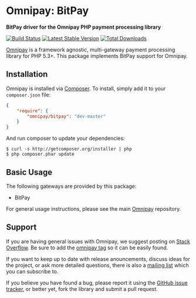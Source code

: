 # Omnipay: BitPay

**BitPay driver for the Omnipay PHP payment processing library**

[![Build Status](https://travis-ci.org/thephpleague/omnipay-bitpay.png?branch=master)](https://travis-ci.org/thephpleague/omnipay-bitpay)
[![Latest Stable Version](https://poser.pugx.org/omnipay/bitpay/version.png)](https://packagist.org/packages/omnipay/bitpay)
[![Total Downloads](https://poser.pugx.org/omnipay/bitpay/d/total.png)](https://packagist.org/packages/omnipay/bitpay)

[Omnipay](https://github.com/thephpleague/omnipay) is a framework agnostic, multi-gateway payment
processing library for PHP 5.3+. This package implements BitPay support for Omnipay.

## Installation

Omnipay is installed via [Composer](http://getcomposer.org/). To install, simply add it
to your `composer.json` file:

```json
{
    "require": {
        "omnipay/bitpay": "dev-master"
    }
}
```

And run composer to update your dependencies:

    $ curl -s http://getcomposer.org/installer | php
    $ php composer.phar update

## Basic Usage

The following gateways are provided by this package:

* BitPay

For general usage instructions, please see the main [Omnipay](https://github.com/thephpleague/omnipay)
repository.

## Support

If you are having general issues with Omnipay, we suggest posting on
[Stack Overflow](http://stackoverflow.com/). Be sure to add the
[omnipay tag](http://stackoverflow.com/questions/tagged/omnipay) so it can be easily found.

If you want to keep up to date with release anouncements, discuss ideas for the project,
or ask more detailed questions, there is also a [mailing list](https://groups.google.com/forum/#!forum/omnipay) which
you can subscribe to.

If you believe you have found a bug, please report it using the [GitHub issue tracker](https://github.com/thephpleague/omnipay-bitpay/issues),
or better yet, fork the library and submit a pull request.
